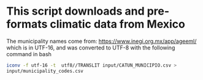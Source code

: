 # This script downloads and pre-formats climatic data from Mexico

The municipality names come from: https://www.inegi.org.mx/app/ageeml/ which is 
in UTF-16, and was converted to UTF-8 with the following command in bash

```bash
iconv -f utf-16 -t  utf8//TRANSLIT input/CATUN_MUNICIPIO.csv > 
input/municipality_codes.csv
```
